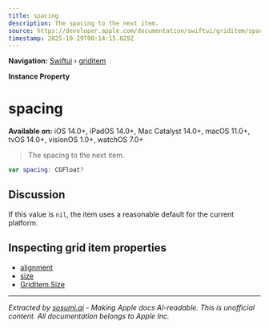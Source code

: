 ```yaml
---
title: spacing
description: The spacing to the next item.
source: https://developer.apple.com/documentation/swiftui/griditem/spacing
timestamp: 2025-10-29T00:14:15.029Z
---
```


**Navigation:** [Swiftui](/documentation/swiftui) › [griditem](/documentation/swiftui/griditem)

**Instance Property**

# spacing

**Available on:** iOS 14.0+, iPadOS 14.0+, Mac Catalyst 14.0+, macOS 11.0+, tvOS 14.0+, visionOS 1.0+, watchOS 7.0+

> The spacing to the next item.

```swift
var spacing: CGFloat?
```

## Discussion

If this value is `nil`, the item uses a reasonable default for the current platform.

## Inspecting grid item properties

- [alignment](/documentation/swiftui/griditem/alignment)
- [size](/documentation/swiftui/griditem/size-swift.property)
- [GridItem.Size](/documentation/swiftui/griditem/size-swift.enum)

---

*Extracted by [sosumi.ai](https://sosumi.ai) - Making Apple docs AI-readable.*
*This is unofficial content. All documentation belongs to Apple Inc.*
